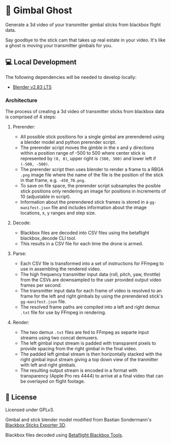 # 👻 Gimbal Ghost
Generate a 3d video of your transmitter gimbal sticks from blackbox flight data.

Say goodbye to the stick cam that takes up real estate in your video. It's like a ghost is moving your transmitter gimbals for you.

## 💻 Local Development
The following dependencies will be needed to develop locally:
* [Blender v2.83 LTS](https://www.blender.org/download/lts/2-93/)

### Architecture
The process of creating a 3d video of transmitter sticks from blackbox data is comprised of 4 steps:
1. Prerender:
    * All possible stick positions for a single gimbal are prerendered using a blender model and python prerender script.
    * The prerender script moves the gimble in the x and y directions within a position range of -500 to 500 where center stick is represented by `(0, 0)`, upper right is `(500, 500)` and lower left if `(-500, -500)`.
    * The prerender script then uses blender to render a frame to a RBGA `.png` image file where the name of the file is the position of the stick in that frame, e.g. `-450_70.png`.
    * To save on file space, the prerender script subsamples the posible stick positions only rendering an image for positions in increments of 10 (adjustable in script).
    * Information about the prerendered stick frames is stored in a `gg-manifest.json` file and includes information about the image locations, x, y ranges and step size.

2. Decode:
    * Blackbox files are decoded into CSV files using the betaflight blackbox_decode CLI tool.
    * This results in a CSV file for each time the drone is armed.

3. Parse:
    * Each CSV file is transformed into a set of instructions for FFmpeg to use in assembling the rendered video.
    * The high frequency transmitter input data (roll, pitch, yaw, throttle) from the CSVs are downsampled to the user provided output video frames per second.
    * The transmitter input data for each frame of video is resolved to an frame for the left and right gimbals by using the prerendered stick's `gg-manifest.json` file.
    * The resolved frame paths are compiled into a left and right demux `.txt` file for use by FFmpeg in rendering.

4. Render:
    * The two demux `.txt` files are fed to FFmpeg as separte input streams using two concat demuxers.
    * The left gimbal input stream is padded with transparent pixels to provide spacing from the right gimbal in the final video.
    * The padded left gimbal stream is then horizontally stacked with the right gimbal input stream giving a top down view of the tranmitter with left and right gimbals.
    * The resulting output stream is encoded in a format with transparency (Apple Pro res 4444) to arrive at a final video that can be overlayed on flight footage.

## 📝 License
Licensed under GPLv3.

Gimbal and stick blender model modified from Bastian Sondermann's [Blackbox Sticks Exporter 3D](https://github.com/bsondermann/BlackboxSticksExporter3D).

Blackbox files decoded using [Betaflight Blackbox Tools](https://github.com/betaflight/blackbox-tools).
